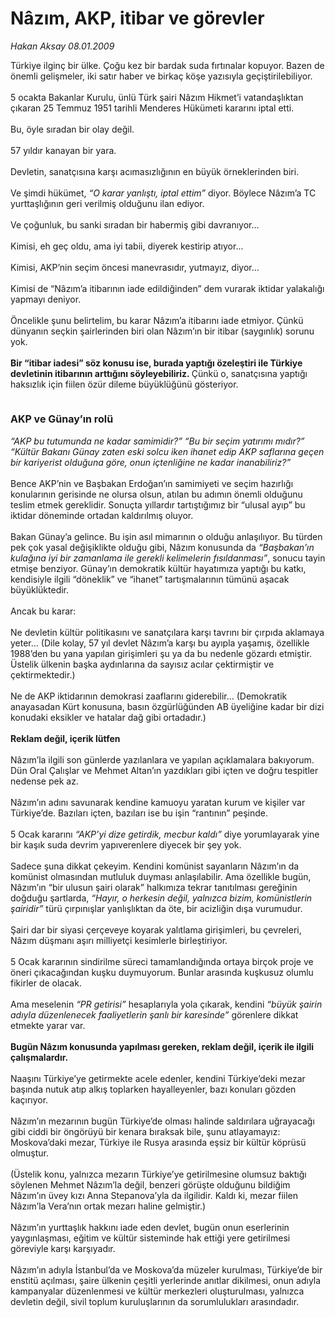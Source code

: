 # Nâzım, AKP, itibar ve görevler

*Hakan Aksay 08.01.2009*

<div class="taraf_structure_2col_1zq">
<div class="margen_n">



 <p>Türkiye ilginç bir ülke. Çoğu kez bir bardak suda fırtınalar kopuyor. Bazen de önemli gelişmeler, iki satır haber ve birkaç köşe yazısıyla geçiştirilebiliyor. <br/><br/>5 ocakta Bakanlar Kurulu, ünlü Türk şairi Nâzım Hikmet’i vatandaşlıktan çıkaran 25 Temmuz 1951 tarihli Menderes Hükümeti kararını iptal etti. <br/><br/>Bu, öyle sıradan bir olay değil. <br/><br/>57 yıldır kanayan bir yara. <br/><br/>Devletin, sanatçısına karşı acımasızlığının en büyük örneklerinden biri. <br/><br/>Ve şimdi hükümet, <i>“O karar yanlıştı, iptal ettim”</i> diyor. Böylece Nâzım’a TC yurttaşlığının geri verilmiş olduğunu ilan ediyor. <br/><br/>Ve çoğunluk, bu sanki sıradan bir habermiş gibi davranıyor... <br/><br/>Kimisi, eh geç oldu, ama iyi tabii, diyerek kestirip atıyor... <br/><br/>Kimisi, AKP’nin seçim öncesi manevrasıdır, yutmayız, diyor... <br/><br/>Kimisi de “Nâzım’a itibarının iade edildiğinden” dem vurarak iktidar yalakalığı yapmayı deniyor. <br/><br/>Öncelikle şunu belirtelim, bu karar Nâzım’a itibarını iade etmiyor. Çünkü dünyanın seçkin şairlerinden biri olan Nâzım’ın bir itibar (saygınlık) sorunu yok.<b> <br/><br/>Bir “itibar iadesi” söz konusu ise, burada yaptığı özeleştiri ile Türkiye devletinin itibarının arttığını söyleyebiliriz. </b>Çünkü o, sanatçısına yaptığı haksızlık için fiilen özür dileme büyüklüğünü gösteriyor.<b> <br/><br/><font size="3"><br/>AKP ve Günay’ın rolü</font></b><i> <br/><br/>“AKP bu tutumunda ne kadar samimidir?” “Bu bir seçim yatırımı mıdır?” “Kültür Bakanı Günay zaten eski solcu iken ihanet edip AKP saflarına geçen bir kariyerist olduğuna göre, onun içtenliğine ne kadar inanabiliriz?”</i> <br/><br/>Bence AKP’nin ve Başbakan Erdoğan’ın samimiyeti ve seçim hazırlığı konularının gerisinde ne olursa olsun, atılan bu adımın önemli olduğunu teslim etmek gereklidir. Sonuçta yıllardır tartıştığımız bir “ulusal ayıp” bu iktidar döneminde ortadan kaldırılmış oluyor. <br/><br/>Bakan Günay’a gelince. Bu işin asıl mimarının o olduğu anlaşılıyor. Bu türden pek çok yasal değişiklikte olduğu gibi, Nâzım konusunda da <i>“Başbakan’ın kulağına iyi bir zamanlama ile gerekli kelimelerin fısıldanması”</i>, sonucu tayin etmişe benziyor. Günay’ın demokratik kültür hayatımıza yaptığı bu katkı, kendisiyle ilgili “döneklik” ve “ihanet” tartışmalarının tümünü aşacak büyüklüktedir. <br/><br/>Ancak bu karar: <br/><br/>Ne devletin kültür politikasını ve sanatçılara karşı tavrını bir çırpıda aklamaya yeter... (Dile kolay, 57 yıl devlet Nâzım’a karşı bu ayıpla yaşamış, özellikle 1988’den bu yana yapılan girişimleri şu ya da bu nedenle gözardı etmiştir. Üstelik ülkenin başka aydınlarına da sayısız acılar çektirmiştir ve çektirmektedir.) <br/><br/>Ne de AKP iktidarının demokrasi zaaflarını giderebilir... (Demokratik anayasadan Kürt konusuna, basın özgürlüğünden AB üyeliğine kadar bir dizi konudaki eksikler ve hatalar dağ gibi ortadadır.) <b><br/><br/>Reklam değil, içerik lütfen</b> <br/><br/>Nâzım’la ilgili son günlerde yazılanlara ve yapılan açıklamalara bakıyorum. Dün Oral Çalışlar ve Mehmet Altan’ın yazdıkları gibi içten ve doğru tespitler nedense pek az. <br/><br/>Nâzım’ın adını savunarak kendine kamuoyu yaratan kurum ve kişiler var Türkiye’de. Bazıları içten, bazıları ise bu işin “rantının” peşinde. <br/><br/>5 Ocak kararını<i> “AKP’yi dize getirdik, mecbur kaldı”</i> diye yorumlayarak yine bir kaşık suda devrim yapıverenlere diyecek bir şey yok. <br/><br/>Sadece şuna dikkat çekeyim. Kendini komünist sayanların Nâzım’ın da komünist olmasından mutluluk duyması anlaşılabilir. Ama özellikle bugün, Nâzım’ın “bir ulusun şairi olarak” halkımıza tekrar tanıtılması gereğinin doğduğu şartlarda, <i>“Hayır, o herkesin değil, yalnızca bizim, komünistlerin şairidir”</i> türü çırpınışlar yanlışlıktan da öte, bir acizliğin dışa vurumudur. <br/><br/>Şairi dar bir siyasi çerçeveye koyarak yalıtlama girişimleri, bu çevreleri, Nâzım düşmanı aşırı milliyetçi kesimlerle birleştiriyor. <br/><br/>5 Ocak kararının sindirilme süreci tamamlandığında ortaya birçok proje ve öneri çıkacağından kuşku duymuyorum. Bunlar arasında kuşkusuz olumlu fikirler de olacak. <br/><br/>Ama meselenin <i>“PR getirisi”</i> hesaplarıyla yola çıkarak, kendini<i> “büyük şairin adıyla düzenlenecek faaliyetlerin şanlı bir karesinde”</i> görenlere dikkat etmekte yarar var.<b> <br/><br/>Bugün Nâzım konusunda yapılması gereken, reklam değil, içerik ile ilgili çalışmalardır.</b> <br/><br/>Naaşını Türkiye’ye getirmekte acele edenler, kendini Türkiye’deki mezar başında nutuk atıp alkış toplarken hayalleyenler, bazı konuları gözden kaçırıyor. <br/><br/>Nâzım’ın mezarının bugün Türkiye’de olması halinde saldırılara uğrayacağı gibi ciddi bir öngörüyü bir kenara bıraksak bile, şunu atlayamayız: Moskova’daki mezar, Türkiye ile Rusya arasında eşsiz bir kültür köprüsü olmuştur. <br/><br/>(Üstelik konu, yalnızca mezarın Türkiye’ye getirilmesine olumsuz baktığı söylenen Mehmet Nâzım’la değil, benzeri görüşte olduğunu bildiğim Nâzım’ın üvey kızı Anna Stepanova’yla da ilgilidir. Kaldı ki, mezar fiilen Nâzım’la Vera’nın ortak mezarı haline gelmiştir.) <br/><br/>Nâzım’ın yurttaşlık hakkını iade eden devlet, bugün onun eserlerinin yaygınlaşması, eğitim ve kültür sisteminde hak ettiği yere getirilmesi göreviyle karşı karşıyadır. <br/><br/>Nâzım’ın adıyla İstanbul’da ve Moskova’da müzeler kurulması, Türkiye’de bir enstitü açılması, şaire ülkenin çeşitli yerlerinde anıtlar dikilmesi, onun adıyla kampanyalar düzenlenmesi ve kültür merkezleri oluşturulması, yalnızca devletin değil, sivil toplum kuruluşlarının da sorumlulukları arasındadır.</p>
<br/>
<br/>
<br/>



<br/>


<div id="taraf_not">
</div>

</div>


</div>
